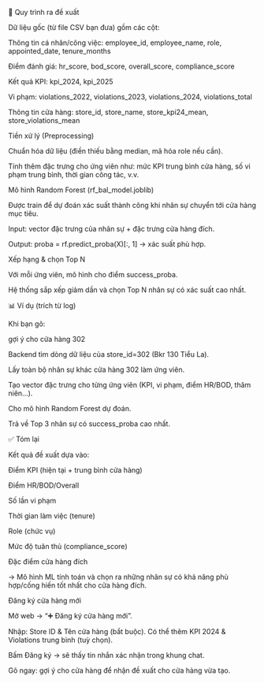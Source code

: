 🔎 Quy trình ra đề xuất

Dữ liệu gốc (từ file CSV bạn đưa) gồm các cột:

Thông tin cá nhân/công việc: employee_id, employee_name, role, appointed_date, tenure_months

Điểm đánh giá: hr_score, bod_score, overall_score, compliance_score

Kết quả KPI: kpi_2024, kpi_2025

Vi phạm: violations_2022, violations_2023, violations_2024, violations_total

Thông tin cửa hàng: store_id, store_name, store_kpi24_mean, store_violations_mean

Tiền xử lý (Preprocessing)

Chuẩn hóa dữ liệu (điền thiếu bằng median, mã hóa role nếu cần).

Tính thêm đặc trưng cho ứng viên như: mức KPI trung bình cửa hàng, số vi phạm trung bình, thời gian công tác, v.v.

Mô hình Random Forest (rf_bal_model.joblib)

Được train để dự đoán xác suất thành công khi nhân sự chuyển tới cửa hàng mục tiêu.

Input: vector đặc trưng của nhân sự + đặc trưng cửa hàng đích.

Output: proba = rf.predict_proba(X)[:, 1] → xác suất phù hợp.

Xếp hạng & chọn Top N

Với mỗi ứng viên, mô hình cho điểm success_proba.

Hệ thống sắp xếp giảm dần và chọn Top N nhân sự có xác suất cao nhất.

📊 Ví dụ (trích từ log)

Khi bạn gõ:

gợi ý cho cửa hàng 302


Backend tìm dòng dữ liệu của store_id=302 (Bkr 130 Tiểu La).

Lấy toàn bộ nhân sự khác cửa hàng 302 làm ứng viên.

Tạo vector đặc trưng cho từng ứng viên (KPI, vi phạm, điểm HR/BOD, thâm niên...).

Cho mô hình Random Forest dự đoán.

Trả về Top 3 nhân sự có success_proba cao nhất.

✅ Tóm lại

Kết quả đề xuất dựa vào:

Điểm KPI (hiện tại + trung bình cửa hàng)

Điểm HR/BOD/Overall

Số lần vi phạm

Thời gian làm việc (tenure)

Role (chức vụ)

Mức độ tuân thủ (compliance_score)

Đặc điểm cửa hàng đích

→ Mô hình ML tính toán và chọn ra những nhân sự có khả năng phù hợp/cống hiến tốt nhất cho cửa hàng đích.


Đăng ký cửa hàng mới

Mở web → “➕ Đăng ký cửa hàng mới”.

Nhập: Store ID & Tên cửa hàng (bắt buộc). Có thể thêm KPI 2024 & Violations trung bình (tuỳ chọn).

Bấm Đăng ký → sẽ thấy tin nhắn xác nhận trong khung chat.

Gõ ngay: gợi ý cho cửa hàng <ID> để nhận đề xuất cho cửa hàng vừa tạo.